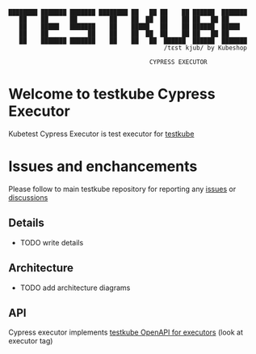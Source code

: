 ```
████████ ███████ ███████ ████████ ██   ██ ██    ██ ██████  ███████ 
   ██    ██      ██         ██    ██  ██  ██    ██ ██   ██ ██      
   ██    █████   ███████    ██    █████   ██    ██ ██████  █████   
   ██    ██           ██    ██    ██  ██  ██    ██ ██   ██ ██      
   ██    ███████ ███████    ██    ██   ██  ██████  ██████  ███████ 
                                           /tɛst kjub/ by Kubeshop

                                       CYPRESS EXECUTOR
```

<!-- try to enable it after snyk resolves https://github.com/snyk/snyk/issues/347

Known vulnerabilities: ![testkube](https://snyk.io/test/github/kubeshop/testkube/badge.svg)
![testkube-operator](https://snyk.io/test/github/kubeshop-operator/testkube/badge.svg)
![helm-charts](https://snyk.io/test/github/kubeshop/helm-charts/badge.svg)
-->
                                                           
# Welcome to testkube Cypress Executor

Kubetest Cypress Executor is test executor for [testkube](https://testkube.io)

# Issues and enchancements 

Please follow to main testkube repository for reporting any [issues](https://github.com/kubeshop/testkube/issues) or [discussions](https://github.com/kubeshop/testkube/discussions)

## Details 

- TODO write details

## Architecture

- TODO add architecture diagrams

## API 

Cypress executor implements [testkube OpenAPI for executors](https://kubeshop.github.io/testkube/openapi/#operations-tag-executor) (look at executor tag)
